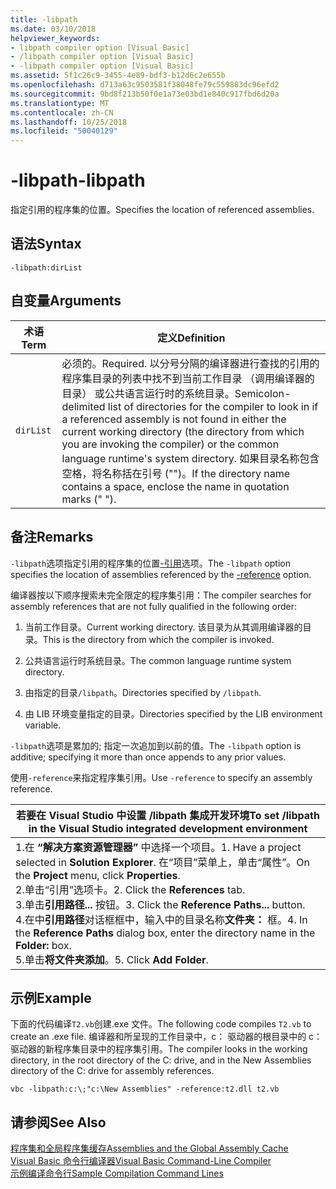 ```yaml
---
title: -libpath
ms.date: 03/10/2018
helpviewer_keywords:
- libpath compiler option [Visual Basic]
- /libpath compiler option [Visual Basic]
- -libpath compiler option [Visual Basic]
ms.assetid: 5f1c26c9-3455-4e89-bdf3-b12d6c2e655b
ms.openlocfilehash: d713a63c9503581f38048fe79c559883dc96efd2
ms.sourcegitcommit: 9bd8f213b50f0e1a73e03bd1e840c917fbd6d20a
ms.translationtype: MT
ms.contentlocale: zh-CN
ms.lasthandoff: 10/25/2018
ms.locfileid: "50040129"
---
```

# <a name="-libpath"></a><span data-ttu-id="401f8-102">-libpath</span><span class="sxs-lookup"><span data-stu-id="401f8-102">-libpath</span></span>
<span data-ttu-id="401f8-103">指定引用的程序集的位置。</span><span class="sxs-lookup"><span data-stu-id="401f8-103">Specifies the location of referenced assemblies.</span></span>  
  
## <a name="syntax"></a><span data-ttu-id="401f8-104">语法</span><span class="sxs-lookup"><span data-stu-id="401f8-104">Syntax</span></span>  
  
```  
-libpath:dirList  
```  
  
## <a name="arguments"></a><span data-ttu-id="401f8-105">自变量</span><span class="sxs-lookup"><span data-stu-id="401f8-105">Arguments</span></span>  
  
|<span data-ttu-id="401f8-106">术语</span><span class="sxs-lookup"><span data-stu-id="401f8-106">Term</span></span>|<span data-ttu-id="401f8-107">定义</span><span class="sxs-lookup"><span data-stu-id="401f8-107">Definition</span></span>|  
|---|---|  
|`dirList`|<span data-ttu-id="401f8-108">必须的。</span><span class="sxs-lookup"><span data-stu-id="401f8-108">Required.</span></span> <span data-ttu-id="401f8-109">以分号分隔的编译器进行查找的引用的程序集目录的列表中找不到当前工作目录 （调用编译器的目录） 或公共语言运行时的系统目录。</span><span class="sxs-lookup"><span data-stu-id="401f8-109">Semicolon-delimited list of directories for the compiler to look in if a referenced assembly is not found in either the current working directory (the directory from which you are invoking the compiler) or the common language runtime's system directory.</span></span> <span data-ttu-id="401f8-110">如果目录名称包含空格，将名称括在引号 ("")。</span><span class="sxs-lookup"><span data-stu-id="401f8-110">If the directory name contains a space, enclose the name in quotation marks (" ").</span></span>|  
  
## <a name="remarks"></a><span data-ttu-id="401f8-111">备注</span><span class="sxs-lookup"><span data-stu-id="401f8-111">Remarks</span></span>  
 <span data-ttu-id="401f8-112">`-libpath`选项指定引用的程序集的位置[-引用](../../../visual-basic/reference/command-line-compiler/reference.md)选项。</span><span class="sxs-lookup"><span data-stu-id="401f8-112">The `-libpath` option specifies the location of assemblies referenced by the [-reference](../../../visual-basic/reference/command-line-compiler/reference.md) option.</span></span>  
  
 <span data-ttu-id="401f8-113">编译器按以下顺序搜索未完全限定的程序集引用：</span><span class="sxs-lookup"><span data-stu-id="401f8-113">The compiler searches for assembly references that are not fully qualified in the following order:</span></span>  
  
1.  <span data-ttu-id="401f8-114">当前工作目录。</span><span class="sxs-lookup"><span data-stu-id="401f8-114">Current working directory.</span></span> <span data-ttu-id="401f8-115">该目录为从其调用编译器的目录。</span><span class="sxs-lookup"><span data-stu-id="401f8-115">This is the directory from which the compiler is invoked.</span></span>  
  
2.  <span data-ttu-id="401f8-116">公共语言运行时系统目录。</span><span class="sxs-lookup"><span data-stu-id="401f8-116">The common language runtime system directory.</span></span>  
  
3.  <span data-ttu-id="401f8-117">由指定的目录`/libpath`。</span><span class="sxs-lookup"><span data-stu-id="401f8-117">Directories specified by `/libpath`.</span></span>  
  
4.  <span data-ttu-id="401f8-118">由 LIB 环境变量指定的目录。</span><span class="sxs-lookup"><span data-stu-id="401f8-118">Directories specified by the LIB environment variable.</span></span>  
  
 <span data-ttu-id="401f8-119">`-libpath`选项是累加的; 指定一次追加到以前的值。</span><span class="sxs-lookup"><span data-stu-id="401f8-119">The `-libpath` option is additive; specifying it more than once appends to any prior values.</span></span>  
  
 <span data-ttu-id="401f8-120">使用`-reference`来指定程序集引用。</span><span class="sxs-lookup"><span data-stu-id="401f8-120">Use `-reference` to specify an assembly reference.</span></span>  
  
|<span data-ttu-id="401f8-121">若要在 Visual Studio 中设置 /libpath 集成开发环境</span><span class="sxs-lookup"><span data-stu-id="401f8-121">To set /libpath in the Visual Studio integrated development environment</span></span>|  
|---|  
|<span data-ttu-id="401f8-122">1.在 **“解决方案资源管理器”** 中选择一个项目。</span><span class="sxs-lookup"><span data-stu-id="401f8-122">1.  Have a project selected in **Solution Explorer**.</span></span> <span data-ttu-id="401f8-123">在“项目”菜单上，单击“属性”。</span><span class="sxs-lookup"><span data-stu-id="401f8-123">On the **Project** menu, click **Properties**.</span></span> <br /><span data-ttu-id="401f8-124">2.单击“引用”选项卡。</span><span class="sxs-lookup"><span data-stu-id="401f8-124">2.  Click the **References** tab.</span></span><br /><span data-ttu-id="401f8-125">3.单击**引用路径...** 按钮。</span><span class="sxs-lookup"><span data-stu-id="401f8-125">3.  Click the **Reference Paths...** button.</span></span><br /><span data-ttu-id="401f8-126">4.在中**引用路径**对话框框中，输入中的目录名称**文件夹：** 框。</span><span class="sxs-lookup"><span data-stu-id="401f8-126">4.  In the **Reference Paths** dialog box, enter the directory name in the **Folder:** box.</span></span><br /><span data-ttu-id="401f8-127">5.单击**将文件夹添加**。</span><span class="sxs-lookup"><span data-stu-id="401f8-127">5.  Click **Add Folder**.</span></span>|  
  
## <a name="example"></a><span data-ttu-id="401f8-128">示例</span><span class="sxs-lookup"><span data-stu-id="401f8-128">Example</span></span>  
 <span data-ttu-id="401f8-129">下面的代码编译`T2.vb`创建.exe 文件。</span><span class="sxs-lookup"><span data-stu-id="401f8-129">The following code compiles `T2.vb` to create an .exe file.</span></span> <span data-ttu-id="401f8-130">编译器和所呈现的工作目录中，c： 驱动器的根目录中的 c： 驱动器的新程序集目录中的程序集引用。</span><span class="sxs-lookup"><span data-stu-id="401f8-130">The compiler looks in the working directory, in the root directory of the C: drive, and in the New Assemblies directory of the C: drive for assembly references.</span></span>  
  
```console  
vbc -libpath:c:\;"c:\New Assemblies" -reference:t2.dll t2.vb  
```  
  
## <a name="see-also"></a><span data-ttu-id="401f8-131">请参阅</span><span class="sxs-lookup"><span data-stu-id="401f8-131">See Also</span></span>  
 [<span data-ttu-id="401f8-132">程序集和全局程序集缓存</span><span class="sxs-lookup"><span data-stu-id="401f8-132">Assemblies and the Global Assembly Cache</span></span>](../../../visual-basic/programming-guide/concepts/assemblies-gac/index.md)  
 [<span data-ttu-id="401f8-133">Visual Basic 命令行编译器</span><span class="sxs-lookup"><span data-stu-id="401f8-133">Visual Basic Command-Line Compiler</span></span>](../../../visual-basic/reference/command-line-compiler/index.md)  
 [<span data-ttu-id="401f8-134">示例编译命令行</span><span class="sxs-lookup"><span data-stu-id="401f8-134">Sample Compilation Command Lines</span></span>](../../../visual-basic/reference/command-line-compiler/sample-compilation-command-lines.md)
